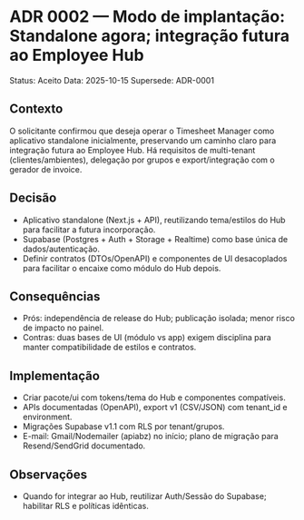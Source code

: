 # ADR 0002 — Modo de implantação: Standalone agora; integração futura ao Employee Hub

Status: Aceito
Data: 2025-10-15
Supersede: ADR-0001

## Contexto
O solicitante confirmou que deseja operar o Timesheet Manager como aplicativo standalone inicialmente, preservando um caminho claro para integração futura ao Employee Hub. Há requisitos de multi-tenant (clientes/ambientes), delegação por grupos e export/integração com o gerador de invoice.

## Decisão
- Aplicativo standalone (Next.js + API), reutilizando tema/estilos do Hub para facilitar a futura incorporação.
- Supabase (Postgres + Auth + Storage + Realtime) como base única de dados/autenticação.
- Definir contratos (DTOs/OpenAPI) e componentes de UI desacoplados para facilitar o encaixe como módulo do Hub depois.

## Consequências
- Prós: independência de release do Hub; publicação isolada; menor risco de impacto no painel.
- Contras: duas bases de UI (módulo vs app) exigem disciplina para manter compatibilidade de estilos e contratos.

## Implementação
- Criar pacote/ui com tokens/tema do Hub e componentes compatíveis.
- APIs documentadas (OpenAPI), export v1 (CSV/JSON) com tenant_id e environment.
- Migrações Supabase v1.1 com RLS por tenant/grupos.
- E-mail: Gmail/Nodemailer (apiabz) no início; plano de migração para Resend/SendGrid documentado.

## Observações
- Quando for integrar ao Hub, reutilizar Auth/Sessão do Supabase; habilitar RLS e políticas idênticas.

